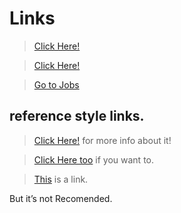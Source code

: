 # Links
> [Click Here!](http://microsoft.com/)

> [Click Here!](http://microsoft.com/ "Link to Microsoft.com")

> [Go to Jobs](/jobs/ "Open Relative Music Folder")

## reference style links.

> [Click Here!][link1] for more info about it!

> [Click Here too][foobar] if you want to.

[link1]: http://Microsoft.com/ "Cool!"

[foobar]: http://foobar.biz/ "Alright!"


> [This][] is a link.

[this]: http://thisisalink.com/

But it’s not Recomended.